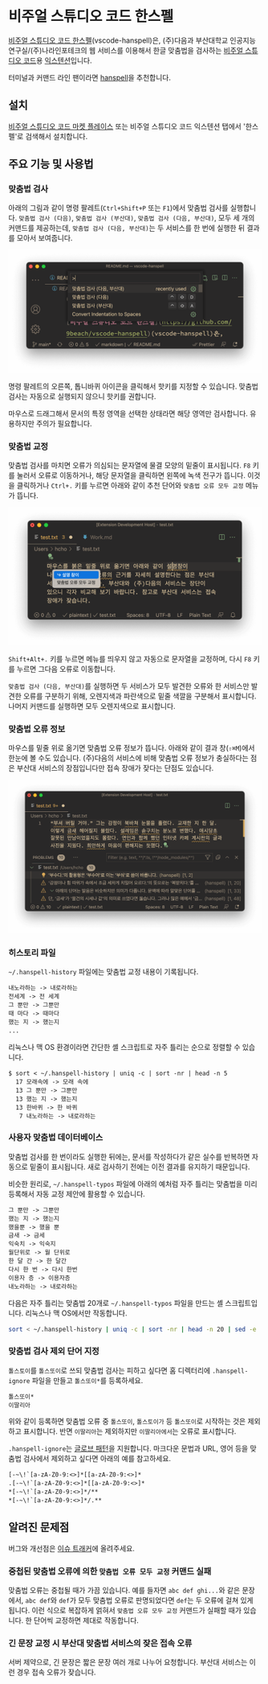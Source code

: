 # 비주얼 스튜디오 코드 한스펠

[비주얼 스튜디오 코드 한스펠](https://github.com/9beach/vscode-hanspell)(vscode-hanspell)은, (주)다음과 부산대학교 인공지능연구실/(주)나라인포테크의 웹 서비스를 이용해서 한글 맞춤법을 검사하는 [비주얼 스튜디오 코드](https://code.visualstudio.com)용 [익스텐션](https://code.visualstudio.com/docs/editor/extension-marketplace)입니다.

터미널과 커맨드 라인 팬이라면 [hanspell](https://github.com/9beach/hanspell)을 추천합니다.

## 설치

[비주얼 스튜디오 코드 마켓 플레이스](https://marketplace.visualstudio.com/items?itemName=9beach.vscode-hanspell) 또는 비주얼 스튜디오 코드 익스텐션 탭에서 '한스펠'로 검색해서 설치합니다.

## 주요 기능 및 사용법

### 맞춤법 검사

아래의 그림과 같이 명령 팔레트(`Ctrl+Shift+P` 또는 `F1`)에서 맞춤법 검사를 실행합니다. `맞춤법 검사 (다음)`, `맞춤법 검사 (부산대)`, `맞춤법 검사 (다음, 부산대)`, 모두 세 개의 커맨드를 제공하는데, `맞춤법 검사 (다음, 부산대)`는 두 서비스를 한 번에 실행한 뒤 결과를 모아서 보여줍니다.

![commands](https://github.com/9beach/vscode-hanspell/raw/HEAD/images/hanspell-commands.png)

명령 팔레트의 오른쪽, 톱니바퀴 아이콘을 클릭해서 핫키를 지정할 수 있습니다. 맞춤법 검사는 자동으로 실행되지 않으니 핫키를 권합니다.

마우스로 드래그해서 문서의 특정 영역을 선택한 상태라면 해당 영역만 검사합니다. 유용하지만 주의가 필요합니다.

### 맞춤법 교정

맞춤법 검사를 마치면 오류가 의심되는 문자열에 물결 모양의 밑줄이 표시됩니다. `F8` 키를 눌러서 오류로 이동하거나, 해당 문자열을 클릭하면 왼쪽에 녹색 전구가 뜹니다. 이것을 클릭하거나 `Ctrl+.` 키를 누르면 아래와 같이 추천 단어와 `맞춤법 오류 모두 교정` 메뉴가 뜹니다.

![command actions](https://github.com/9beach/vscode-hanspell/raw/HEAD/images/hanspell-command-actions.png)

`Shift+Alt+.` 키를 누르면 메뉴를 띄우지 않고 자동으로 문자열을 교정하며, 다시 `F8` 키를 누르면 그다음 오류로 이동합니다.

`맞춤법 검사 (다음, 부산대)`를 실행하면 두 서비스가 모두 발견한 오류와 한 서비스만 발견한 오류를 구분하기 위해, 오렌지색과 파란색으로 밑줄 색깔을 구분해서 표시합니다. 나머지 커맨드를 실행하면 모두 오렌지색으로 표시합니다.

### 맞춤법 오류 정보

마우스를 밑줄 위로 옮기면 맞춤법 오류 정보가 뜹니다. 아래와 같이 결과 창(`⇧⌘M`)에서 한눈에 볼 수도 있습니다. (주)다음의 서비스에 비해 맞춤법 오류 정보가 충실하다는 점은 부산대 서비스의 장점입니다만 접속 장애가 잦다는 단점도 있습니다.

![message](https://github.com/9beach/vscode-hanspell/raw/HEAD/images/hanspell-problems.png)

### 히스토리 파일

`~/.hanspell-history` 파일에는 맞춤법 교정 내용이 기록됩니다.

```txt
내노라하는 -> 내로라하는
전세계 -> 전 세계
그 뿐만 -> 그뿐만
때 마다 -> 때마다
했는 지 -> 했는지
...
```

리눅스나 맥 OS 환경이라면 간단한 셸 스크립트로 자주 틀리는 순으로 정렬할 수 있습니다.

```console
$ sort < ~/.hanspell-history | uniq -c | sort -nr | head -n 5
  17 모래속에 -> 모래 속에
  13 그 뿐만 -> 그뿐만
  13 했는 지 -> 했는지
  13 한바퀴 -> 한 바퀴
   7 내노라하는 -> 내로라하는
```

### 사용자 맞춤법 데이터베이스

맞춤법 검사를 한 번이라도 실행한 뒤에는, 문서를 작성하다가 같은 실수를 반복하면 자동으로 밑줄이 표시됩니다. 새로 검사하기 전에는 이전 결과를 유지하기 때문입니다.

비슷한 원리로, `~/.hanspell-typos` 파일에 아래의 예처럼 자주 틀리는 맞춤법을 미리 등록해서 자동 교정 제안에 활용할 수 있습니다.

```txt
그 뿐만 -> 그뿐만
했는 지 -> 했는지
했을뿐 -> 했을 뿐
금새 -> 금세
익숙치 -> 익숙지
월단위로 -> 월 단위로
한 달 간 -> 한 달간
다시 한 번 -> 다시 한번
이용자 층 -> 이용자층
내노라하는 -> 내로라하는
```

다음은 자주 틀리는 맞춤법 20개로 `~/.hanspell-typos` 파일을 만드는 셸 스크립트입니다. 리눅스나 맥 OS에서만 작동합니다.

```bash
sort < ~/.hanspell-history | uniq -c | sort -nr | head -n 20 | sed -e 's:^  *[0-9][0-9]* \(.*\):\1:' > ~/.hanspell-typos
```

### 맞춤법 검사 제외 단어 지정

`톨스토이`를 `톨스또이`로 쓰되 맞춤법 검사는 피하고 싶다면 홈 디렉터리에 `.hanspell-ignore` 파일을 만들고 `톨스또이*`를 등록하세요.

```txt
톨스또이*
이딸리아
```

위와 같이 등록하면 맞춤법 오류 중 `톨스또이`, `톨스토이가` 등 `톨스또이`로 시작하는 것은 제외하고 표시합니다. 반면 `이딸리아`는 제외하지만 `이딸리아에서`는 오류로 표시합니다.

`.hanspell-ignore`는 [글로브 패턴](<https://ko.wikipedia.org/wiki/글로브_(프로그래밍)>)을 지원합니다. 마크다운 문법과 URL, 영어 등을 맞춤법 검사에서 제외하고 싶다면 아래의 예를 참고하세요.

```txt
[-~\!`[a-zA-Z0-9:<>]*[[a-zA-Z0-9:<>]*
.[-~\!`[a-zA-Z0-9:<>]*[[a-zA-Z0-9:<>]*
*[-~\!`[a-zA-Z0-9:<>]*/**
*[-~\!`[a-zA-Z0-9:<>]*/.**
```

## 알려진 문제점

버그와 개선점은 [이슈 트래커](https://github.com/9beach/vscode-hanspell/issues)에 올려주세요.

### 중첩된 맞춤법 오류에 의한 `맞춤법 오류 모두 교정` 커맨드 실패

맞춤법 오류는 중첩될 때가 가끔 있습니다. 예를 들자면 `abc def ghi...`와 같은 문장에서, `abc def`와 `def`가 모두 맞춤법 오류로 판명되었다면 `def`는 두 오류에 걸쳐 있게 됩니다. 이런 식으로 복잡하게 얽혀서 `맞춤법 오류 모두 교정` 커맨드가 실패할 때가 있습니다. 한 단어씩 교정하면 제대로 작동합니다.

### 긴 문장 교정 시 부산대 맞춤법 서비스의 잦은 접속 오류

서버 제약으로, 긴 문장은 짧은 문장 여러 개로 나누어 요청합니다. 부산대 서비스는 이런 경우 접속 오류가 잦습니다.
